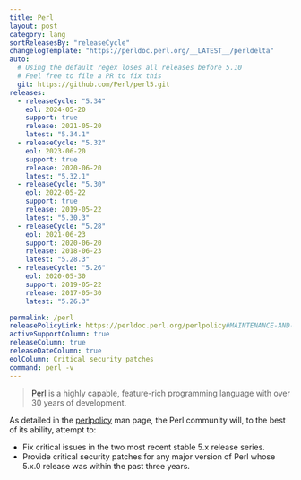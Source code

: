 ```yaml
---
title: Perl
layout: post
category: lang
sortReleasesBy: "releaseCycle"
changelogTemplate: "https://perldoc.perl.org/__LATEST__/perldelta"
auto:
  # Using the default regex loses all releases before 5.10
  # Feel free to file a PR to fix this
  git: https://github.com/Perl/perl5.git
releases:
  - releaseCycle: "5.34"
    eol: 2024-05-20
    support: true
    release: 2021-05-20
    latest: "5.34.1"
  - releaseCycle: "5.32"
    eol: 2023-06-20
    support: true
    release: 2020-06-20
    latest: "5.32.1"
  - releaseCycle: "5.30"
    eol: 2022-05-22
    support: true
    release: 2019-05-22
    latest: "5.30.3"
  - releaseCycle: "5.28"
    eol: 2021-06-23
    support: 2020-06-20
    release: 2018-06-23
    latest: "5.28.3"
  - releaseCycle: "5.26"
    eol: 2020-05-30
    support: 2019-05-22
    release: 2017-05-30
    latest: "5.26.3"

permalink: /perl
releasePolicyLink: https://perldoc.perl.org/perlpolicy#MAINTENANCE-AND-SUPPORT
activeSupportColumn: true
releaseColumn: true
releaseDateColumn: true
eolColumn: Critical security patches
command: perl -v
---
```

> [Perl](https://www.perl.org/) is a highly capable, feature-rich programming language with over 30 years of development.

As detailed in the [perlpolicy](https://perldoc.perl.org/perlpolicy#MAINTENANCE-AND-SUPPORT) man page, the Perl community will, to the best of its ability, attempt to:
- Fix critical issues in the two most recent stable 5.x release series.
- Provide critical security patches for any major version of Perl whose 5.x.0 release was within the past three years.
